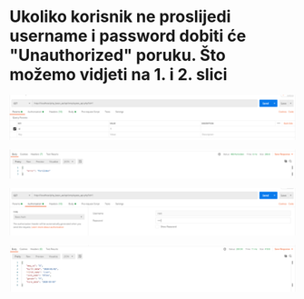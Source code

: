 <h1>Ukoliko korisnik ne proslijedi username i password dobiti će "Unauthorized" poruku. Što možemo vidjeti na 1. i 2. slici</h1>

![ ](images/basic1.PNG)

![ ](images/basic2.PNG)

![ ](images/basic3.PNG)

![ ](images/basic4.PNG)
